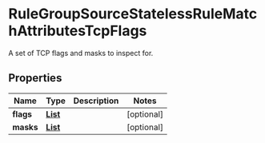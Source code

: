 

# RuleGroupSourceStatelessRuleMatchAttributesTcpFlags

A set of TCP flags and masks to inspect for.

## Properties

| Name | Type | Description | Notes |
|------------ | ------------- | ------------- | -------------|
|**flags** | [**List**](List.md) |  |  [optional] |
|**masks** | [**List**](List.md) |  |  [optional] |



